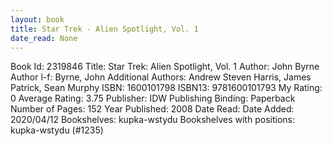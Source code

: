 ```yaml
---
layout: book
title: Star Trek - Alien Spotlight, Vol. 1
date_read: None
---
```


Book Id: 2319846
Title: Star Trek: Alien Spotlight, Vol. 1
Author: John Byrne
Author l-f: Byrne, John
Additional Authors: Andrew Steven Harris, James Patrick, Sean        Murphy
ISBN: 1600101798
ISBN13: 9781600101793
My Rating: 0
Average Rating: 3.75
Publisher: IDW Publishing
Binding: Paperback
Number of Pages: 152
Year Published: 2008
Date Read: 
Date Added: 2020/04/12
Bookshelves: kupka-wstydu
Bookshelves with positions: kupka-wstydu (#1235)


